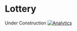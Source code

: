 # Lottery

Under Construction
[![Analytics](https://ga-beacon.appspot.com/UA-104411338-1/seamonkeysurf/readme?pixel)](https://github.com/seamonkeysurf/Lottery)
